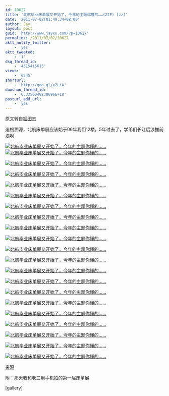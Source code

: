 ```yaml
---
id: 10627
title: '北航毕业床单展又开始了，今年的主题你懂的……(22P) [zz]'
date: '2011-07-02T01:49:34+08:00'
author: Jay
layout: post
guid: 'http://www.jayxu.com/?p=10627'
permalink: /2011/07/02/10627
aktt_notify_twitter:
    - 'yes'
aktt_tweeted:
    - '1'
dsq_thread_id:
    - '4315415615'
views:
    - '6545'
shorturl:
    - 'http://goo.gl/x2LiA'
duoshuo_thread_id:
    - '6.3356048238696E+18'
posturl_add_url:
    - 'yes'
---
```


<p>原文转自<a href="http://juetuzhi.net/2011/06/bei-hang-bi-ye-chuang-dan-zhan.html" target="_blank">掘图志</a></p>
<p>追根溯源，北航床单展应该始于06年我们12楼，5年过去了，学弟们长江后浪推前浪啊</p>
<p><a href="http://www.flickr.com/photos/8671041@N07/5880166428/" title="北航毕业床单展又开始了，今年的主题你懂的…… by justin0842, on Flickr"><img alt="北航毕业床单展又开始了，今年的主题你懂的……" src="http://farm7.static.flickr.com/5145/5880166428_8e5a34e8f9_z.jpg" /></a><a href="http://www.flickr.com/photos/8671041@N07/5879603917/" title="北航毕业床单展又开始了，今年的主题你懂的…… by justin0842, on Flickr"><img alt="北航毕业床单展又开始了，今年的主题你懂的……" src="http://farm7.static.flickr.com/5228/5879603917_9988f02d6b_b.jpg" /></a></p>
<p><a href="http://www.flickr.com/photos/8671041@N07/5880166702/" title="北航毕业床单展又开始了，今年的主题你懂的…… by justin0842, on Flickr"><img alt="北航毕业床单展又开始了，今年的主题你懂的……" src="http://farm7.static.flickr.com/6001/5880166702_719c7ec692_b.jpg" /></a></p>
<p><a href="http://www.flickr.com/photos/8671041@N07/5880166796/" title="北航毕业床单展又开始了，今年的主题你懂的…… by justin0842, on Flickr"><img alt="北航毕业床单展又开始了，今年的主题你懂的……" src="http://farm7.static.flickr.com/5224/5880166796_8a6c9f6260_z.jpg" /></a></p>
<p><a href="http://www.flickr.com/photos/8671041@N07/5879604235/" title="北航毕业床单展又开始了，今年的主题你懂的…… by justin0842, on Flickr"><img alt="北航毕业床单展又开始了，今年的主题你懂的……" src="http://farm7.static.flickr.com/5278/5879604235_cdb4bf23bb_z.jpg" /></a></p>
<p><a href="http://www.flickr.com/photos/8671041@N07/5880166938/" title="北航毕业床单展又开始了，今年的主题你懂的…… by justin0842, on Flickr"><img alt="北航毕业床单展又开始了，今年的主题你懂的……" src="http://farm7.static.flickr.com/5038/5880166938_a241ecafd1_b.jpg" /></a></p>
<p><a href="http://www.flickr.com/photos/8671041@N07/5880167012/" title="北航毕业床单展又开始了，今年的主题你懂的…… by justin0842, on Flickr"><img alt="北航毕业床单展又开始了，今年的主题你懂的……" src="http://farm7.static.flickr.com/5308/5880167012_4f00665860_b.jpg" /></a></p>
<p><a href="http://www.flickr.com/photos/8671041@N07/5879604487/" title="北航毕业床单展又开始了，今年的主题你懂的…… by justin0842, on Flickr"><img alt="北航毕业床单展又开始了，今年的主题你懂的……" src="http://farm7.static.flickr.com/6042/5879604487_ba113c3b29_z.jpg" /></a></p>
<p><a href="http://www.flickr.com/photos/8671041@N07/5879604579/" title="北航毕业床单展又开始了，今年的主题你懂的…… by justin0842, on Flickr"><img alt="北航毕业床单展又开始了，今年的主题你懂的……" src="http://farm7.static.flickr.com/5270/5879604579_9e5000b4f8_b.jpg" /></a></p>
<p><a href="http://www.flickr.com/photos/8671041@N07/5880167234/" title="北航毕业床单展又开始了，今年的主题你懂的…… by justin0842, on Flickr"><img alt="北航毕业床单展又开始了，今年的主题你懂的……" src="http://farm7.static.flickr.com/5160/5880167234_3b8dbecd13_z.jpg" /></a></p>
<p><a href="http://www.flickr.com/photos/8671041@N07/5879604755/" title="北航毕业床单展又开始了，今年的主题你懂的…… by justin0842, on Flickr"><img alt="北航毕业床单展又开始了，今年的主题你懂的……" src="http://farm7.static.flickr.com/5111/5879604755_d8f0184471_b.jpg" /></a></p>
<p><a href="http://www.flickr.com/photos/8671041@N07/5880167386/" title="北航毕业床单展又开始了，今年的主题你懂的…… by justin0842, on Flickr"><img alt="北航毕业床单展又开始了，今年的主题你懂的……" src="http://farm7.static.flickr.com/5062/5880167386_67d42462e2_b.jpg" /></a></p>
<p><a href="http://www.flickr.com/photos/8671041@N07/5879604925/" title="北航毕业床单展又开始了，今年的主题你懂的…… by justin0842, on Flickr"><img alt="北航毕业床单展又开始了，今年的主题你懂的……" src="http://farm7.static.flickr.com/5040/5879604925_b65c1fb907_b.jpg" /></a></p>
<p><a href="http://www.flickr.com/photos/8671041@N07/5880167532/" title="北航毕业床单展又开始了，今年的主题你懂的…… by justin0842, on Flickr"><img alt="北航毕业床单展又开始了，今年的主题你懂的……" src="http://farm7.static.flickr.com/5265/5880167532_0aeca475e8_z.jpg" /></a></p>
<p><a href="http://www.flickr.com/photos/8671041@N07/5880167614/" title="北航毕业床单展又开始了，今年的主题你懂的…… by justin0842, on Flickr"><img alt="北航毕业床单展又开始了，今年的主题你懂的……" src="http://farm7.static.flickr.com/5265/5880167614_ae6c1c14a6_b.jpg" /></a></p>
<p><a href="http://www.flickr.com/photos/8671041@N07/5880167710/" title="北航毕业床单展又开始了，今年的主题你懂的…… by justin0842, on Flickr"><img alt="北航毕业床单展又开始了，今年的主题你懂的……" src="http://farm7.static.flickr.com/6034/5880167710_bf65da215b_z.jpg" /></a></p>
<p><a href="http://www.flickr.com/photos/8671041@N07/5879605255/" title="北航毕业床单展又开始了，今年的主题你懂的…… by justin0842, on Flickr"><img alt="北航毕业床单展又开始了，今年的主题你懂的……" src="http://farm7.static.flickr.com/5072/5879605255_fc4b49f544_z.jpg" /></a></p>
<p><a href="http://www.flickr.com/photos/8671041@N07/5880167846/" title="北航毕业床单展又开始了，今年的主题你懂的…… by justin0842, on Flickr"><img alt="北航毕业床单展又开始了，今年的主题你懂的……" src="http://farm7.static.flickr.com/5028/5880167846_045e911002_b.jpg" /></a></p>
<p><a href="http://www.flickr.com/photos/8671041@N07/5880167932/" title="北航毕业床单展又开始了，今年的主题你懂的…… by justin0842, on Flickr"><img alt="北航毕业床单展又开始了，今年的主题你懂的……" src="http://farm7.static.flickr.com/5306/5880167932_7ebb58bcde_b.jpg" /></a></p>
<p><a href="http://www.flickr.com/photos/8671041@N07/5879605519/" title="北航毕业床单展又开始了，今年的主题你懂的…… by justin0842, on Flickr"><img alt="北航毕业床单展又开始了，今年的主题你懂的……" src="http://farm7.static.flickr.com/6059/5879605519_d3e91a530e_b.jpg" /></a></p>
<p><a href="http://www.flickr.com/photos/8671041@N07/5880168086/" title="北航毕业床单展又开始了，今年的主题你懂的…… by justin0842, on Flickr"><img alt="北航毕业床单展又开始了，今年的主题你懂的……" src="http://farm7.static.flickr.com/5238/5880168086_0045c8ae91_z.jpg" /></a></p>
<p><a href="http://www.renren.com/Login.do?rf=r&amp;domain=renren.com&amp;origURL=http%3A%2F%2Fphoto.renren.com%2Fphoto%2F232525603%2Falbum-470836823" target="_blank">来源</a></p>
<p>附：那天我和老三用手机拍的第一届床单展</p>
<p>[gallery]</p>
